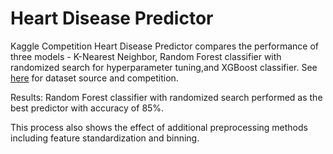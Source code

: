 # Heart Disease Predictor
Kaggle Competition Heart Disease Predictor compares the performance of three models - K-Nearest Neighbor, Random Forest classifier with randomized search for hyperparameter tuning,and XGBoost classifier. See [here](https://www.kaggle.com/datasets/rishidamarla/heart-disease-prediction) for dataset source and competition.

Results: Random Forest classifier with randomized search performed as the best predictor with accuracy of 85%.

This process also shows the effect of additional preprocessing methods including feature standardization and binning.